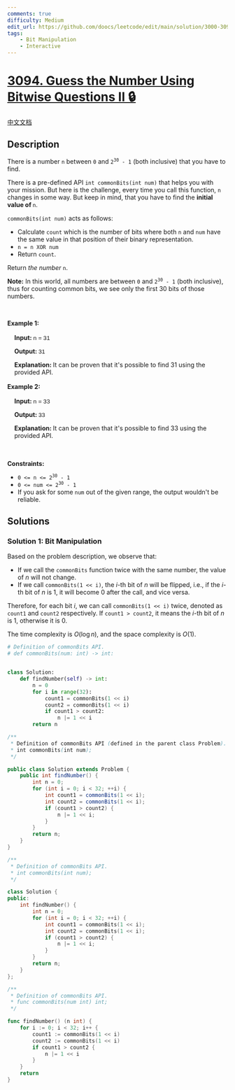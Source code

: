 ```yaml
---
comments: true
difficulty: Medium
edit_url: https://github.com/doocs/leetcode/edit/main/solution/3000-3099/3094.Guess%20the%20Number%20Using%20Bitwise%20Questions%20II/README_EN.md
tags:
    - Bit Manipulation
    - Interactive
---
```


# [3094. Guess the Number Using Bitwise Questions II 🔒](https://leetcode.com/problems/guess-the-number-using-bitwise-questions-ii)

[中文文档](/solution/3000-3099/3094.Guess%20the%20Number%20Using%20Bitwise%20Questions%20II/README.md)

## Description

<p>There is a number <code>n</code> between <code>0</code> and <code>2<sup>30</sup> - 1</code> (both inclusive) that you have to find.</p>

<p>There is a pre-defined API <code>int commonBits(int num)</code> that helps you with your mission. But here is the challenge, every time you call this function, <code>n</code> changes in some way. But keep in mind, that you have to find the <strong>initial value of </strong><code>n</code>.</p>

<p><code>commonBits(int num)</code> acts as follows:</p>

<ul>
	<li>Calculate <code>count</code> which is the number of bits where both <code>n</code> and <code>num</code> have the same value in that position of their binary representation.</li>
	<li><code>n = n XOR num</code></li>
	<li>Return <code>count</code>.</li>
</ul>

<p>Return <em>the number</em> <code>n</code>.</p>

<p><strong>Note:</strong> In this world, all numbers are between <code>0</code> and <code>2<sup>30</sup> - 1</code> (both inclusive), thus for counting common bits, we see only the first 30 bits of those numbers.</p>

<p>&nbsp;</p>
<p><strong class="example">Example 1: </strong></p>

<div class="example-block" style="border-color: var(--border-tertiary); border-left-width: 2px; color: var(--text-secondary); font-size: .875rem; margin-bottom: 1rem; margin-top: 1rem; overflow: visible; padding-left: 1rem;">
<p><strong>Input: </strong> <span class="example-io" style="font-family: Menlo,sans-serif; font-size: 0.85rem;"> n = 31 </span></p>

<p><strong>Output: </strong> <span class="example-io" style="font-family: Menlo,sans-serif; font-size: 0.85rem;"> 31 </span></p>

<p><strong>Explanation: </strong> It can be proven that it&#39;s possible to find 31 using the provided API.</p>
</div>

<p><strong class="example">Example 2: </strong></p>

<div class="example-block" style="border-color: var(--border-tertiary); border-left-width: 2px; color: var(--text-secondary); font-size: .875rem; margin-bottom: 1rem; margin-top: 1rem; overflow: visible; padding-left: 1rem;">
<p><strong>Input: </strong> <span class="example-io" style="font-family: Menlo,sans-serif; font-size: 0.85rem;"> n = 33 </span></p>

<p><strong>Output: </strong> <span class="example-io" style="font-family: Menlo,sans-serif; font-size: 0.85rem;"> 33 </span></p>

<p><strong>Explanation: </strong> It can be proven that it&#39;s possible to find 33 using the provided API.</p>
</div>

<p>&nbsp;</p>
<p><strong>Constraints:</strong></p>

<ul>
	<li><code>0 &lt;= n &lt;= 2<sup>30</sup> - 1</code></li>
	<li><code>0 &lt;= num &lt;= 2<sup>30</sup> - 1</code></li>
	<li>If you ask for some <code>num</code> out of the given range, the output wouldn&#39;t be reliable.</li>
</ul>

## Solutions

### Solution 1: Bit Manipulation

Based on the problem description, we observe that:

-   If we call the `commonBits` function twice with the same number, the value of $n$ will not change.
-   If we call `commonBits(1 << i)`, the $i$-th bit of $n$ will be flipped, i.e., if the $i$-th bit of $n$ is $1$, it will become $0$ after the call, and vice versa.

Therefore, for each bit $i$, we can call `commonBits(1 << i)` twice, denoted as `count1` and `count2` respectively. If `count1 > count2`, it means the $i$-th bit of $n$ is $1$, otherwise it is $0$.

The time complexity is $O(\log n)$, and the space complexity is $O(1)$.

<!-- tabs:start -->

```python
# Definition of commonBits API.
# def commonBits(num: int) -> int:


class Solution:
    def findNumber(self) -> int:
        n = 0
        for i in range(32):
            count1 = commonBits(1 << i)
            count2 = commonBits(1 << i)
            if count1 > count2:
                n |= 1 << i
        return n
```

```java
/**
 * Definition of commonBits API (defined in the parent class Problem).
 * int commonBits(int num);
 */

public class Solution extends Problem {
    public int findNumber() {
        int n = 0;
        for (int i = 0; i < 32; ++i) {
            int count1 = commonBits(1 << i);
            int count2 = commonBits(1 << i);
            if (count1 > count2) {
                n |= 1 << i;
            }
        }
        return n;
    }
}
```

```cpp
/**
 * Definition of commonBits API.
 * int commonBits(int num);
 */

class Solution {
public:
    int findNumber() {
        int n = 0;
        for (int i = 0; i < 32; ++i) {
            int count1 = commonBits(1 << i);
            int count2 = commonBits(1 << i);
            if (count1 > count2) {
                n |= 1 << i;
            }
        }
        return n;
    }
};
```

```go
/**
 * Definition of commonBits API.
 * func commonBits(num int) int;
 */

func findNumber() (n int) {
	for i := 0; i < 32; i++ {
		count1 := commonBits(1 << i)
		count2 := commonBits(1 << i)
		if count1 > count2 {
			n |= 1 << i
		}
	}
	return
}
```

<!-- tabs:end -->

<!-- end -->
